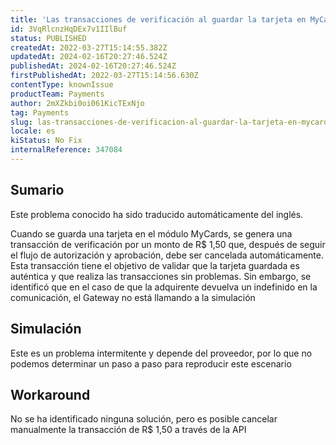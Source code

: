 ```yaml
---
title: 'Las transacciones de verificación al guardar la tarjeta en MyCards no se cancelan automáticamente'
id: 3VqRlcnzHqDEx7v1IIlBuf
status: PUBLISHED
createdAt: 2022-03-27T15:14:55.382Z
updatedAt: 2024-02-16T20:27:46.524Z
publishedAt: 2024-02-16T20:27:46.524Z
firstPublishedAt: 2022-03-27T15:14:56.630Z
contentType: knownIssue
productTeam: Payments
author: 2mXZkbi0oi061KicTExNjo
tag: Payments
slug: las-transacciones-de-verificacion-al-guardar-la-tarjeta-en-mycards-no-se-cancelan-automaticamente
locale: es
kiStatus: No Fix
internalReference: 347084
---
```


## Sumario

<div class="alert alert-info">
  <p>Este problema conocido ha sido traducido automáticamente del inglés.</p>
</div>


Cuando se guarda una tarjeta en el módulo MyCards, se genera una transacción de verificación por un monto de R$ 1,50 que, después de seguir el flujo de autorización y aprobación, debe ser cancelada automáticamente. Esta transacción tiene el objetivo de validar que la tarjeta guardada es auténtica y que realiza las transacciones sin problemas.
Sin embargo, se identificó que en el caso de que la adquirente devuelva un indefinido en la comunicación, el Gateway no está llamando a la simulación



## Simulación


Este es un problema intermitente y depende del proveedor, por lo que no podemos determinar un paso a paso para reproducir este escenario



## Workaround


No se ha identificado ninguna solución, pero es posible cancelar manualmente la transacción de R$ 1,50 a través de la API

